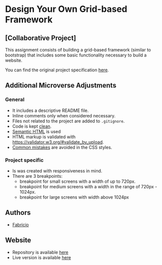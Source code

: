 # Design Your Own Grid-based Framework

## [Collaborative Project]

This assignment consists of building a grid-based framework (similar to bootstrap) that includes some basic functionality necessary to build a website.

You can find the original project specification [here](https://www.theodinproject.com/courses/html5-and-css3/lessons/design-your-own-grid-based-framework).

## Additional Microverse Adjustments

### General

- It includes a descriptive README file.
- Inline comments only when considered necessary.
- Files not related to the project are added to `.gitignore`.
- Code is kept [clean](https://www.w3schools.com/html/html5_syntax.asp).
- [Semantic HTML](https://www.w3schools.com/html/html5_semantic_elements.asp) is used
- HTML markup is validated with <https://validator.w3.org/#validate_by_upload>.
- [Common mistakes](https://speckyboy.com/good-bad-css-practices/) are avoided in the CSS styles.

### Project specific

- Is was created with responsiveness in mind.
- There are 3 breakpoints:
  - breakpoint for small screens with a width of up to 720px.
  - breakpoint for medium screens with a width in the range of 720px - 1024px.
  - breakpoint for large screens with width above 1024px

## Authors

- [Fabricio](https://github.com/fabricio-garcia)

## Website

- Repository is available [here](https://github.com/fabricio-garcia/Grid-based_Framework)
- Live version is available [here](https://fabricio-garcia.github.io/Grid-based_Framework/)
